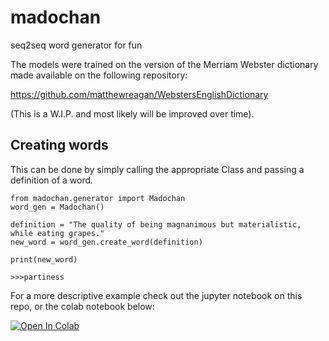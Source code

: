 # madochan
seq2seq word generator for fun

The models were trained on the version of the Merriam Webster dictionary made available on the following repository:

https://github.com/matthewreagan/WebstersEnglishDictionary

(This is a W.I.P. and most likely will be improved over time).

## Creating words ##

This can be done by simply calling the appropriate Class and passing a definition of a word.

```
from madochan.generator import Madochan
word_gen = Madochan()

definition = "The quality of being magnanimous but materialistic, while eating grapes."
new_word = word_gen.create_word(definition)

print(new_word)

>>>partiness
```

For a more descriptive example check out the jupyter notebook on this repo, or the colab notebook below:

[![Open In Colab](https://colab.research.google.com/assets/colab-badge.svg)](https://colab.research.google.com/github/HylisWilk/madochan/blob/main/examples.ipynb)
